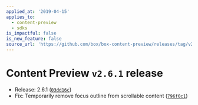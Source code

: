 ```yaml
---
applied_at: '2019-04-15'
applies_to:
  - content-preview
  - sdks
is_impactful: false
is_new_feature: false
source_url: 'https://github.com/box/box-content-preview/releases/tag/v2.6.1'
---
```


# Content Preview `v2.6.1` release


* Release: 2.6.1 ([`03dd16c`](https://github.com/box/box-content-preview/commit[`03dd16c`](https://github.com/box/box-content-preview/commit/03dd16c)))
* Fix: Temporarily remove focus outline from scrollable content ([`796f0c1`](https://github.com/box/box-content-preview/commit[`796f0c1`](https://github.com/box/box-content-preview/commit/796f0c1)))




